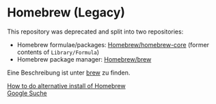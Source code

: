 # Homebrew (Legacy)

This repository was deprecated and split into two repositories:

- Homebrew formulae/packages: [Homebrew/homebrew-core](https://github.com/Homebrew/homebrew-core) (former contents of `Library/Formula`)
- Homebrew package manager: [Homebrew/brew](https://github.com/Homebrew/brew)



Eine Beschreibung ist unter [brew](https://brew.sh/) zu finden.  

[How to do alternative install of Homebrew](https://stackoverflow.com/questions/25238599/how-to-do-alternative-install-of-homebrew)  
[Google Suche](https://www.google.com/search?q=brew+install+alternatives&oq=brew+install+altern&aqs=chrome.1.69i57j0i19j0i19i22i30l2.15900j0j7&sourceid=chrome&ie=UTF-8)  
